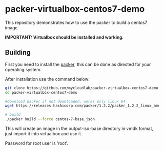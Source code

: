 # packer-virtualbox-centos7-demo

This repository demonstrates how to use the packer to build a centos7 image.

**IMPORTANT: Virtualbox should be installed and working.**

## Building

First you need to install the [packer](https://www.packer.io/downloads.html), this can be done as directed for your operating system.

After installation use the command below:

```bash
git clone https://github.com/mycloudlab/packer-virtualbox-centos7-demo
cd packer-virtualbox-centos7-demo

#download packer if not downloaded, works only linux 64
wget https://releases.hashicorp.com/packer/1.2.2/packer_1.2.2_linux_amd64.zip -O packer.zip && unzip packer.zip

# build
./packer build --force centos-7-base.json
```

This will create an image in the output-iso-base directory in vmdk format, just import it into virtualbox and use it.

Password for root user is 'root'.